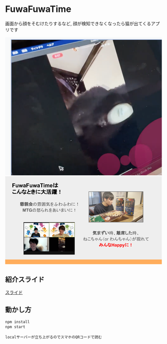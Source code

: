 # FuwaFuwaTime

画面から顔をそむけたりするなど, 顔が検知できなくなったら猫が出てくるアプリです

![image](./doc/image/image1.png)
![image2](./doc/image/image2.png)

## 紹介スライド

[スライド](./doc/slide/cat-camera.pdf)

## 動かし方

```
npm install
npm start

localサーバーが立ち上がるのでスマホのQRコードで読む 
```


